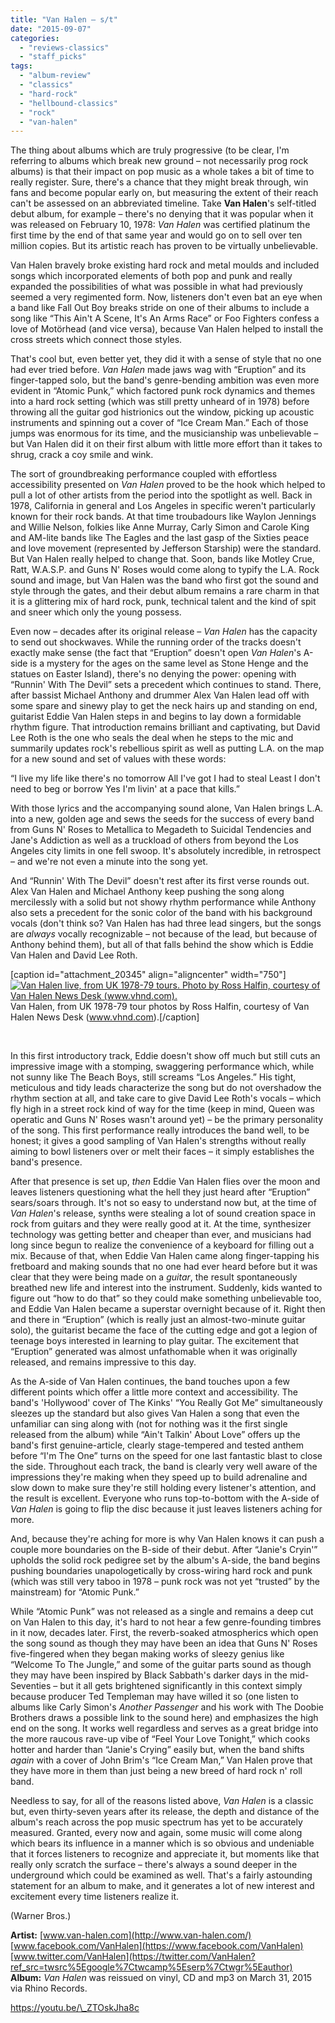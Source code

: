 ```yaml
---
title: "Van Halen – s/t"
date: "2015-09-07"
categories: 
  - "reviews-classics"
  - "staff_picks"
tags: 
  - "album-review"
  - "classics"
  - "hard-rock"
  - "hellbound-classics"
  - "rock"
  - "van-halen"
---
```


The thing about albums which are truly progressive (to be clear, I'm referring to albums which break new ground – not necessarily prog rock albums) is that their impact on pop music as a whole takes a bit of time to really register. Sure, there's a chance that they might break through, win fans and become popular early on, but measuring the extent of their reach can't be assessed on an abbreviated timeline. Take **Van Halen**'s self-titled debut album, for example – there's no denying that it was popular when it was released on February 10, 1978: _Van Halen_ was certified platinum the first time by the end of that same year and would go on to sell over ten million copies. But its artistic reach has proven to be virtually unbelievable.

Van Halen bravely broke existing hard rock and metal moulds and included songs which incorporated elements of both pop and punk and really expanded the possibilities of what was possible in what had previously seemed a very regimented form. Now, listeners don't even bat an eye when a band like Fall Out Boy breaks stride on one of their albums to include a song like “This Ain't A Scene, It's An Arms Race” or Foo Fighters confess a love of Motörhead (and vice versa), because Van Halen helped to install the cross streets which connect those styles.

That's cool but, even better yet, they did it with a sense of style that no one had ever tried before. _Van Halen_ made jaws wag with “Eruption” and its finger-tapped solo, but the band's genre-bending ambition was even more evident in “Atomic Punk,” which factored punk rock dynamics and themes into a hard rock setting (which was still pretty unheard of in 1978) before throwing all the guitar god histrionics out the window, picking up acoustic instruments and spinning out a cover of “Ice Cream Man.” Each of those jumps was enormous for its time, and the musicianship was unbelievable – but Van Halen did it on their first album with little more effort than it takes to shrug, crack a coy smile and wink.

The sort of groundbreaking performance coupled with effortless accessibility presented on _Van Halen_ proved to be the hook which helped to pull a lot of other artists from the period into the spotlight as well. Back in 1978, California in general and Los Angeles in specific weren't particularly known for their rock bands. At that time troubadours like Waylon Jennings and Willie Nelson, folkies like Anne Murray, Carly Simon and Carole King and AM-lite bands like The Eagles and the last gasp of the Sixties peace and love movement (represented by Jefferson Starship) were the standard. But Van Halen really helped to change that. Soon, bands like Motley Crue, Ratt, W.A.S.P. and Guns N' Roses would come along to typify the L.A. Rock sound and image, but Van Halen was the band who first got the sound and style through the gates, and their debut album remains a rare charm in that it is a glittering mix of hard rock, punk, technical talent and the kind of spit and sneer which only the young possess.

Even now – decades after its original release – _Van Halen_ has the capacity to send out shockwaves. While the running order of the tracks doesn't exactly make sense (the fact that “Eruption” doesn't open _Van Halen_'s A-side is a mystery for the ages on the same level as Stone Henge and the statues on Easter Island), there's no denying the power: opening with “Runnin' With The Devil” sets a precedent which continues to stand. There, after bassist Michael Anthony and drummer Alex Van Halen lead off with some spare and sinewy play to get the neck hairs up and standing on end, guitarist Eddie Van Halen steps in and begins to lay down a formidable rhythm figure. That introduction remains brilliant and captivating, but David Lee Roth is the one who seals the deal when he steps to the mic and summarily updates rock's rebellious spirit as well as putting L.A. on the map for a new sound and set of values with these words:

“I live my life like there's no tomorrow All I've got I had to steal Least I don't need to beg or borrow Yes I'm livin' at a pace that kills.”

With those lyrics and the accompanying sound alone, Van Halen brings L.A. into a new, golden age and sews the seeds for the success of every band from Guns N' Roses to Metallica to Megadeth to Suicidal Tendencies and Jane's Addiction as well as a truckload of others from beyond the Los Angeles city limits in one fell swoop. It's absolutely incredible, in retrospect – and we're not even a minute into the song yet.

And “Runnin' With The Devil” doesn't rest after its first verse rounds out. Alex Van Halen and Michael Anthony keep pushing the song along mercilessly with a solid but not showy rhythm performance while Anthony also sets a precedent for the sonic color of the band with his background vocals (don't think so? Van Halen has had three lead singers, but the songs are _always_ vocally recognizable – not because of the lead, but because of Anthony behind them), but all of that falls behind the show which is Eddie Van Halen and David Lee Roth.

\[caption id="attachment\_20345" align="aligncenter" width="750"\][![Van Halen live, from UK 1978-79 tours. Photo by Ross Halfin, courtesy of Van Halen News Desk (www.vhnd.com).](https://hellbound.ca/wp-content/uploads/2015/09/van_halen-bw65.jpg)](https://hellbound.ca/wp-content/uploads/2015/09/van_halen-bw65.jpg) Van Halen, from UK 1978-79 tour photos by Ross Halfin, courtesy of Van Halen News Desk (www.vhnd.com).\[/caption\]

 

In this first introductory track, Eddie doesn't show off much but still cuts an impressive image with a stomping, swaggering performance which, while not sunny like The Beach Boys, still screams “Los Angeles.” His tight, meticulous and tidy leads characterize the song but do not overshadow the rhythm section at all, and take care to give David Lee Roth's vocals – which fly high in a street rock kind of way for the time (keep in mind, Queen was operatic and Guns N' Roses wasn't around yet) – be the primary personality of the song. This first performance really introduces the band well, to be honest; it gives a good sampling of Van Halen's strengths without really aiming to bowl listeners over or melt their faces – it simply establishes the band's presence.

After that presence is set up, _then_ Eddie Van Halen flies over the moon and leaves listeners questioning what the hell they just heard after “Eruption” sears/soars through. It's not so easy to understand now but, at the time of _Van Halen_'s release, synths were stealing a lot of sound creation space in rock from guitars and they were really good at it. At the time, synthesizer technology was getting better and cheaper than ever, and musicians had long since begun to realize the convenience of a keyboard for filling out a mix. Because of that, when Eddie Van Halen came along finger-tapping his fretboard and making sounds that no one had ever heard before but it was clear that they were being made on a _guitar_, the result spontaneously breathed new life and interest into the instrument. Suddenly, kids wanted to figure out “how to do that” so they could make something unbelievable too, and Eddie Van Halen became a superstar overnight because of it. Right then and there in “Eruption” (which is really just an almost-two-minute guitar solo), the guitarist became the face of the cutting edge and got a legion of teenage boys interested in learning to play guitar. The excitement that “Eruption” generated was almost unfathomable when it was originally released, and remains impressive to this day.

As the A-side of Van Halen continues, the band touches upon a few different points which offer a little more context and accessibility. The band's 'Hollywood' cover of The Kinks' “You Really Got Me” simultaneously sleezes up the standard but also gives Van Halen a song that even the unfamiliar can sing along with (not for nothing was it the first single released from the album) while “Ain't Talkin' About Love” offers up the band's first genuine-article, clearly stage-tempered and tested anthem before “I'm The One” turns on the speed for one last fantastic blast to close the side. Throughout each track, the band is clearly very well aware of the impressions they're making when they speed up to build adrenaline and slow down to make sure they're still holding every listener's attention, and the result is excellent. Everyone who runs top-to-bottom with the A-side of _Van Halen_ is going to flip the disc because it just leaves listeners aching for more.

And, because they're aching for more is why Van Halen knows it can push a couple more boundaries on the B-side of their debut. After “Janie's Cryin'” upholds the solid rock pedigree set by the album's A-side, the band begins pushing boundaries unapologetically by cross-wiring hard rock and punk (which was still very taboo in 1978 – punk rock was not yet “trusted” by the mainstream) for “Atomic Punk.”

While “Atomic Punk” was not released as a single and remains a deep cut on Van Halen to this day, it's hard to not hear a few genre-founding timbres in it now, decades later. First, the reverb-soaked atmospherics which open the song sound as though they may have been an idea that Guns N' Roses five-fingered when they began making works of sleezy genius like “Welcome To The Jungle,” and some of the guitar parts sound as though they may have been inspired by Black Sabbath's darker days in the mid-Seventies – but it all gets brightened significantly in this context simply because producer Ted Templeman may have willed it so (one listen to albums like Carly Simon's _Another Passenger_ and his work with The Doobie Brothers draws a possible link to the sound here) and emphasizes the high end on the song. It works well regardless and serves as a great bridge into the more raucous rave-up vibe of “Feel Your Love Tonight,” which cooks hotter and harder than “Janie's Crying” easily but, when the band shifts _again_ with a cover of John Brim's “Ice Cream Man,” Van Halen prove that they have more in them than just being a new breed of hard rock n' roll band.

Needless to say, for all of the reasons listed above, _Van Halen_ is a classic but, even thirty-seven years after its release, the depth and distance of the album's reach across the pop music spectrum has yet to be accurately measured. Granted, every now and again, some music will come along which bears its influence in a manner which is so obvious and undeniable that it forces listeners to recognize and appreciate it, but moments like that really only scratch the surface – there's always a sound deeper in the underground which could be examined as well. That's a fairly astounding statement for an album to make, and it generates a lot of new interest and excitement every time listeners realize it.

(Warner Bros.)

**Artist:** [www.van-halen.com](http://www.van-halen.com/) [www.facebook.com/VanHalen](https://www.facebook.com/VanHalen) [www.twitter.com/VanHalen](https://twitter.com/VanHalen?ref_src=twsrc%5Egoogle%7Ctwcamp%5Eserp%7Ctwgr%5Eauthor) **Album:** _Van Halen_ was reissued on vinyl, CD and mp3 on March 31, 2015 via Rhino Records.

https://youtu.be/\_ZTOskJha8c
